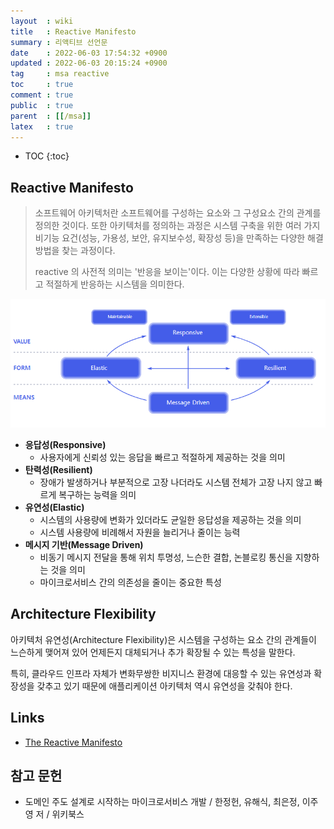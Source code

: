 ```yaml
---
layout  : wiki
title   : Reactive Manifesto
summary : 리액티브 선언문
date    : 2022-06-03 17:54:32 +0900
updated : 2022-06-03 20:15:24 +0900
tag     : msa reactive
toc     : true
comment : true
public  : true
parent  : [[/msa]]
latex   : true
---
```

* TOC
{:toc}

## Reactive Manifesto

> 소프트웨어 아키텍처란 소프트웨어를 구성하는 요소와 그 구성요소 간의 관계를 정의한 것이다. 또한 아키텍처를 정의하는 과정은 시스템 구축을 위한 여러 가지 비기능 요건(성능, 가용성, 보안, 유지보수성, 확장성 등)을 만족하는 다양한 해결 방법을 찾는 과정이다.
> 
> reactive 의 사전적 의미는 '반응을 보이는'이다. 이는 다양한 상황에 따라 빠르고 적절하게 반응하는 시스템을 의미한다.

![](/resource/wiki/msa-reactive-manifesto/reactive-manifesto.png)

- __응답성(Responsive)__
  - 사용자에게 신뢰성 있는 응답을 빠르고 적절하게 제공하는 것을 의미
- __탄력성(Resilient)__
  - 장애가 발생하거나 부분적으로 고장 나더라도 시스템 전체가 고장 나지 않고 빠르게 복구하는 능력을 의미
- __유연성(Elastic)__
  - 시스템의 사용량에 변화가 있더라도 균일한 응답성을 제공하는 것을 의미
  - 시스템 사용량에 비례해서 자원을 늘리거나 줄이는 능력
- __메시지 기반(Message Driven)__
  - 비동기 메시지 전달을 통해 위치 투명성, 느슨한 결합, 논블로킹 통신을 지향하는 것을 의미
  - 마이크로서비스 간의 의존성을 줄이는 중요한 특성

## Architecture Flexibility

아키텍처 유연성(Architecture Flexibility)은 시스템을 구성하는 요소 간의 관계들이 느슨하게 맺어져 있어 언제든지 대체되거나 추가 확장될 수 있는 특성을 말한다. 

특히, 클라우드 인프라 자체가 변화무쌍한 비지니스 환경에 대응할 수 있는 유연성과 확장성을 갖추고 있기 때문에 애플리케이션 아키텍처 역시 유연성을 갖춰야 한다.

## Links

- [The Reactive Manifesto](https://www.reactivemanifesto.org/)

## 참고 문헌

- 도메인 주도 설계로 시작하는 마이크로서비스 개발 / 한정헌, 유해식, 최은정, 이주영 저 / 위키북스